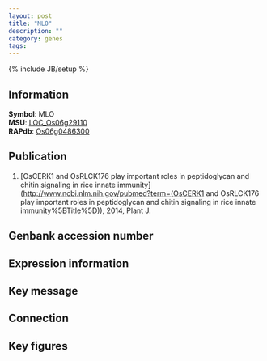 ```yaml
---
layout: post
title: "MLO"
description: ""
category: genes
tags: 
---
```

{% include JB/setup %}

## Information
__Symbol__: MLO  
__MSU__: [LOC_Os06g29110](http://rice.plantbiology.msu.edu/cgi-bin/ORF_infopage.cgi?orf=LOC_Os06g29110)  
__RAPdb__: [Os06g0486300](http://rapdb.dna.affrc.go.jp/viewer/gbrowse_details/irgsp1?name=Os06g0486300)  

## Publication
1. [OsCERK1 and OsRLCK176 play important roles in peptidoglycan and chitin signaling in rice innate immunity](http://www.ncbi.nlm.nih.gov/pubmed?term=(OsCERK1 and OsRLCK176 play important roles in peptidoglycan and chitin signaling in rice innate immunity%5BTitle%5D)), 2014, Plant J.

## Genbank accession number

## Expression information

## Key message

## Connection

## Key figures


